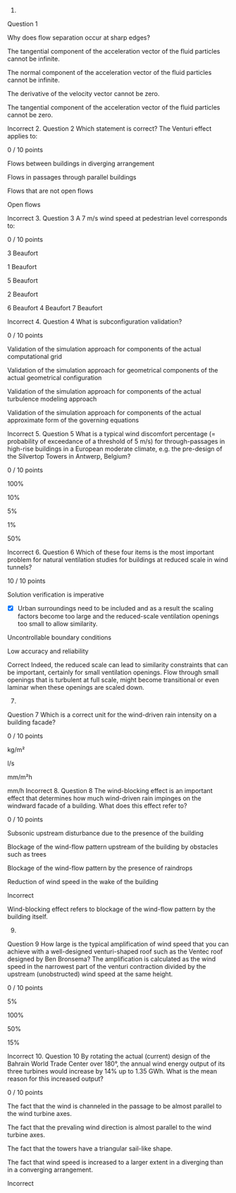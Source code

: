 1.
Question 1


Why does flow separation
occur at sharp edges?


The tangential
component of the acceleration vector of the fluid particles cannot be infinite.


The normal component
of the acceleration vector of the fluid particles cannot be infinite.





The derivative of the
velocity vector cannot be zero.


The tangential
component of the acceleration vector of the fluid particles cannot be zero.


Incorrect
2.
Question 2
Which statement is correct? The Venturi effect applies to:

0 / 10 points

Flows between buildings in diverging arrangement


Flows in passages through parallel buildings


Flows that are not open flows


Open flows


Incorrect
3.
Question 3
A 7 m/s wind speed at pedestrian level corresponds to:

0 / 10 points

3 Beaufort


1 Beaufort

5 Beaufort

2 Beaufort

6 Beaufort
4 Beaufort
7 Beaufort


Incorrect
4.
Question 4
What is subconfiguration validation? 


0 / 10 points

Validation of the simulation approach for components of the actual computational grid

Validation of the simulation approach for geometrical components of the actual geometrical configuration


Validation of the simulation approach for components of the actual turbulence modeling approach

Validation of the simulation approach for components of the actual approximate form of the governing equations

Incorrect
5.
Question 5
What is a typical wind discomfort percentage (= probability of exceedance of a threshold of 5 m/s) for through-passages in high-rise buildings in a European moderate climate, e.g. the pre-design of the Silvertop Towers in Antwerp, Belgium?

0 / 10 points

100%



10%


5%


1%


50%

Incorrect
6.
Question 6
Which of these four items is the most important problem for natural ventilation studies for buildings at reduced scale in wind tunnels?

10 / 10 points

Solution verification is imperative

- [x] Urban surroundings need to be included and as a result the scaling factors become too large and the reduced-scale ventilation openings too small to allow similarity.

Uncontrollable boundary conditions

Low accuracy and reliability

Correct
Indeed,
the reduced scale can lead to similarity constraints that can be important,
certainly for small ventilation openings. Flow through small openings that is
turbulent at full scale, might become transitional or even laminar when these
openings are scaled down.

7.
Question 7
Which is a correct unit for the wind-driven rain intensity on a building facade?


0 / 10 points

kg/m²

l/s

mm/m²h

mm/h
Incorrect
8.
Question 8
The wind-blocking effect is an important effect that determines how much wind-driven rain impinges on the windward facade of a building. What does this effect refer to?

0 / 10 points

Subsonic upstream disturbance due to the presence of the building

Blockage of the wind-flow pattern upstream of the building by obstacles such as trees

Blockage of the wind-flow pattern by the presence of raindrops

Reduction of wind
speed in the wake of the building





Incorrect

Wind-blocking
effect refers to blockage of the wind-flow pattern by the building itself.

9.
Question 9
How large is the typical amplification of wind speed that you can achieve with a well-designed venturi-shaped roof such as the Ventec roof designed by Ben Bronsema? The amplification is calculated as the wind speed in the narrowest part of the venturi contraction divided by the upstream (unobstructed) wind speed at the same height.


0 / 10 points

5%

100%

50%

15%

Incorrect
10.
Question 10
By rotating the actual (current) design of the Bahrain World Trade Center over 180°, the annual wind energy output of its three turbines would increase by 14% up to 1.35 GWh. What is the mean reason for this increased output? 

0 / 10 points

The fact that the wind is channeled in the passage to be almost parallel to the wind turbine axes.

The fact that the prevaling wind direction is almost parallel to the wind turbine axes.

The fact that the towers have a triangular sail-like shape.

The fact that wind speed is increased to a larger extent in a diverging than in a converging arrangement.

Incorrect
